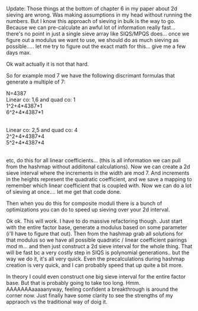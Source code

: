 
Update: Those things at the bottom of chapter 6 in my paper about 2d sieving are wrong. Was making assumptions in my head without running the numbers. But I know this approach of sieving in bulk is the way to go. Because we can pre-calculate an awful lot of information really fast... there's no point in just a single sieve array like SIQS/MPQS does... once we figure out a modulus we want to use, we should do as much sieving as possible..... let me try to figure out the exact math for this... give me a few days max. 

Ok wait actually it is not that hard.

So for example mod 7 we have the following discrimant formulas that generate a multiple of 7:

N=4387</br>
Linear co: 1,6 and quad co: 1</br>
1^2+4\*4387\*1</br>
6^2+4\*4387\*1</br></br>

Linear co: 2,5 and quad co: 4</br>
2^2+4\*4387\*4</br>
5^2+4\*4387\*4</br></br>

etc, do this for all linear coefficients... (this is all information we can pull from the hashmap without addiitonal calculations).
Now we can create a 2d sieve interval where the increments in the width are mod 7. And increments in the heights represent the quadratic coefficient, and we save a mapping to remember which linear  coefficient that is coupled with.
Now we can do a lot of sieving at once.... let me get that code done.

Then when you do this for composite moduli there is a bunch of optimizations you can do to speed up sieving over your 2d interval.

Ok ok. This will work. I have to do massive refactoring though. Just start with the entire factor base, generate a modulus based on some parameter (i'll have to figure that out). Then from the hashmap grab all solutions for that modulus so we have all possible quadratic / linear coefficient pairings mod m... and then just construct a 2d sieve interval for the whole thing. That will be fast bc a very costly step in SIQS is polynomial generations.. but the way we do it, it's all very quick. Even the precalculations during hashmap creation is very quick, and I can probably speed that up quite a bit more.

In theory I could even construct one big sieve interval for the entire factor base. But that is probably going to take too long. Hmm. AAAAAAAaaaaanyway, feeling confident a breakthrough is around the corner now. Just finally have some clarity to see the strengths of my appraoch vs the traditional way of doig it.
